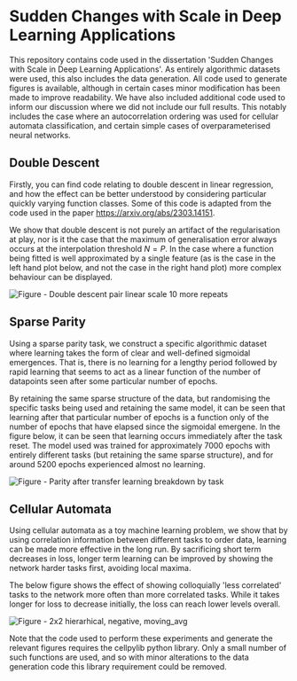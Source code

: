 # Sudden Changes with Scale in Deep Learning Applications

This repository contains code used in the dissertation 'Sudden Changes with Scale in Deep Learning Applications'. 
As entirely algorithmic datasets were used, this also includes the data generation.
All code used to generate figures is available, although in certain cases minor modification has been made to improve readability.
We have also included additional code used to inform our discussion where we did not include our full results. This notably includes the case where an autocorrelation ordering was used for cellular automata classification, and certain simple cases of overparameterised neural networks.

## Double Descent

Firstly, you can find code relating to double descent in linear regression, and how the effect can be better understood by considering particular quickly varying function classes. Some of this code is adapted from the code used in the paper https://arxiv.org/abs/2303.14151. 

We show that double descent is not purely an artifact of the regularisation at play, nor is it the case that the maximum of generalisation error always occurs at the interpolation threshold $N=P$. In the case where a function being fitted is well approximated by a single feature (as is the case in the left hand plot below, and not the case in the right hand plot) more complex behaviour can be displayed.

![Figure - Double descent pair linear scale 10 more repeats](https://github.com/L-M00/Sudden-changes-with-scale-in-deep-learning-applications/assets/125475518/eb2b5aa7-bc31-4008-a55e-7731d46bb71c)

## Sparse Parity

Using a sparse parity task, we construct a specific algorithmic dataset where learning takes the form of clear and well-defined sigmoidal emergences. That is, there is no learning for a lengthy period followed by rapid learning that seems to act as a linear function of the number of datapoints seen after some particular number of epochs.

By retaining the same sparse structure of the data, but randomising the specific tasks being used and retaining the same model, it can be seen that learning after that particular number of epochs is a function only of the number of epochs that have elapsed since the sigmoidal emergene. In the figure below, it can be seen that learning occurs immediately after the task reset. The model used was trained for approximately 7000 epochs with entirely different tasks (but retaining the same sparse structure), and for around 5200 epochs experienced almost no learning.

![Figure - Parity after transfer learning breakdown by task](https://github.com/L-M00/Sudden-changes-with-scale-in-deep-learning-applications/assets/125475518/0269ee95-f4ee-4bc3-bbd6-c1908b63e461)

## Cellular Automata

Using cellular automata as a toy machine learning problem, we show that by using correlation information between different tasks to order data, learning can be made more effective in the long run. By sacrificing short term decreases in loss, longer term learning can be improved by showing the network harder tasks first, avoiding local maxima. 

The below figure shows the effect of showing colloquially 'less correlated' tasks to the network more often than more correlated tasks. While it takes longer for loss to decrease initially, the loss can reach lower levels overall.

![Figure - 2x2 hierarhical, negative, moving_avg](https://github.com/L-M00/Sudden-changes-with-scale-in-deep-learning-applications/assets/125475518/420cf4ba-1172-4e94-a381-479af69ac6fe)

Note that the code used to perform these experiments and generate the relevant figures requires the cellpylib python library. Only a small number of such functions are used, and so with minor alterations to the data generation code this library requirement could be removed.
